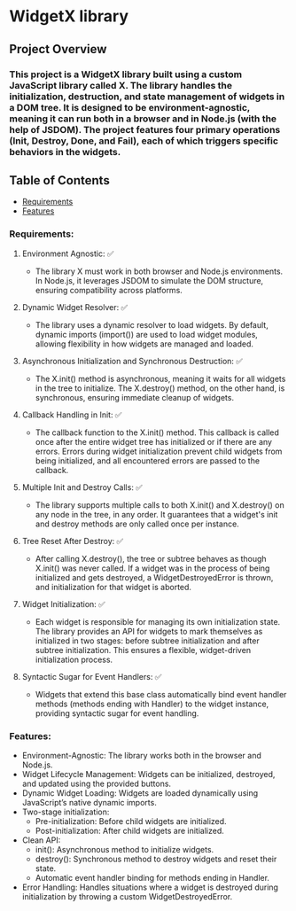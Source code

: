 # WidgetX library

## Project Overview

### This project is a WidgetX library built using a custom JavaScript library called X. The library handles the initialization, destruction, and state management of widgets in a DOM tree. It is designed to be environment-agnostic, meaning it can run both in a browser and in Node.js (with the help of JSDOM). The project features four primary operations (Init, Destroy, Done, and Fail), each of which triggers specific behaviors in the widgets.

## Table of Contents

- [Requirements](#requirements)
- [Features](#features)

### Requirements:

1. Environment Agnostic: ✅

   - The library X must work in both browser and Node.js environments. In Node.js, it leverages JSDOM to simulate the DOM structure, ensuring compatibility across platforms.

2. Dynamic Widget Resolver: ✅

   - The library uses a dynamic resolver to load widgets. By default, dynamic imports (import()) are used to load widget modules, allowing flexibility in how widgets are managed and loaded.

3. Asynchronous Initialization and Synchronous Destruction: ✅

   - The X.init() method is asynchronous, meaning it waits for all widgets in the tree to initialize. The X.destroy() method, on the other hand, is synchronous, ensuring immediate cleanup of widgets.

4. Callback Handling in Init: ✅

   - The callback function to the X.init() method. This callback is called once after the entire widget tree has initialized or if there are any errors. Errors during widget initialization prevent child widgets from being initialized, and all encountered errors are passed to the callback.

5. Multiple Init and Destroy Calls: ✅

   - The library supports multiple calls to both X.init() and X.destroy() on any node in the tree, in any order. It guarantees that a widget's init and destroy methods are only called once per instance.

6. Tree Reset After Destroy: ✅

   - After calling X.destroy(), the tree or subtree behaves as though X.init() was never called. If a widget was in the process of being initialized and gets destroyed, a WidgetDestroyedError is thrown, and initialization for that widget is aborted.

7. Widget Initialization: ✅

   - Each widget is responsible for managing its own initialization state. The library provides an API for widgets to mark themselves as initialized in two stages: before subtree initialization and after subtree initialization. This ensures a flexible, widget-driven initialization process.

8. Syntactic Sugar for Event Handlers: ✅

   - Widgets that extend this base class automatically bind event handler methods (methods ending with Handler) to the widget instance, providing syntactic sugar for event handling.

### Features:

- Environment-Agnostic: The library works both in the browser and Node.js.
- Widget Lifecycle Management: Widgets can be initialized, destroyed, and updated using the provided buttons.
- Dynamic Widget Loading: Widgets are loaded dynamically using JavaScript’s native dynamic imports.
- Two-stage initialization:
  - Pre-initialization: Before child widgets are initialized.
  - Post-initialization: After child widgets are initialized.
- Clean API:
  - init(): Asynchronous method to initialize widgets.
  - destroy(): Synchronous method to destroy widgets and reset their state.
  - Automatic event handler binding for methods ending in Handler.
- Error Handling: Handles situations where a widget is destroyed during initialization by throwing a custom WidgetDestroyedError.
